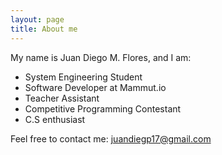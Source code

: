 ```yaml
---
layout: page
title: About me
---
```


My name is Juan Diego M. Flores, and I am:

- System Engineering Student
- Software Developer at Mammut.io
- Teacher Assistant
- Competitive Programming Contestant
- C.S enthusiast 

Feel free to contact me:
juandiegp17@gmail.com
